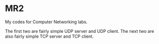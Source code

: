 # MR2
My codes for Computer Networking labs.

The first two are fairly simple UDP server and UDP client.
The next two are also fairly simple TCP server and TCP client.
